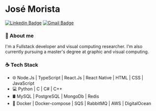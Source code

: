 # José Morista 

[![Linkedin Badge](https://img.shields.io/badge/-Jos%C3%A9%20Morista-blueviolet?style=flat-square&logo=Linkedin&logoColor=white&link=https://www.linkedin.com/in/jos%C3%A9-morista/)](https://www.linkedin.com/in/jos%C3%A9-morista/) 
[![Gmail Badge](https://img.shields.io/badge/-josemorista@id.uff.br-red?style=flat-square&logo=Gmail&logoColor=white&link=mailto:josemorista@id.uff.br)](mailto:josemorista@id.uff.br)

### 👋 About me

I'm a Fullstack developer and visual computing researcher. I'm also currently pursuing a master's degree at graphic and visual computing.

### ☕ Tech Stack

- 🌐 Node.Js | TypeScript | React.Js | React Native | HTML | CSS | JavaScript 
- 💻 Python | C | C# | C++
- 🛢 MySQL | PostgreSQL | MongoDb | Redis
- 🔧 Docker | Docker-compose | SQS | RabbitMQ | AWS | DigitalOcean
